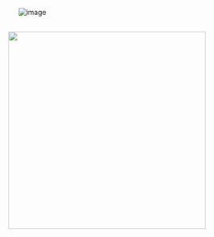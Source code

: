 ⠀⠀![image](https://github.com/user-attachments/assets/05de6f2a-2067-4c50-b981-0724f2b4f63a)






⠀⠀⠀⠀⠀⠀⠀⠀⠀⠀⠀⠀⠀⠀⠀⠀⠀⠀⠀⠀⠀⠀⠀⠀⠀⠀⠀⠀<img src=https://64.media.tumblr.com/59c49948971923b6bf0ddec1122a253d/7563c205d7619f44-2f/s400x600/5bd5bc0a932b0fef5e17999378d9b38ca9a3db95.gifv width= "400px">
